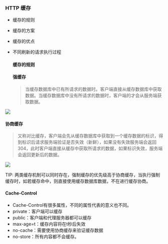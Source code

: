 ### HTTP 缓存

- 缓存的规则
- 缓存的方案
- 缓存的优点
- 不同刷新的请求执行过程


  #### 缓存的规则
    #### 强缓存
    
    > 当缓存数据库中已有所请求的数据时。客户端直接从缓存数据库中获取数据。当缓存数据库中没有所请求的数据时，客户端的才会从服务端获取数据。

![](https://imgkr.cn-bj.ufileos.com/0903158b-5ca9-471c-99a6-65a1ca65e869.png)

 #### 协商缓存
 
 > 又称对比缓存，客户端会先从缓存数据库中获取到一个缓存数据的标识，得到标识后请求服务端验证是否失效（新鲜），如果没有失效服务端会返回304，此时客户端直接从缓存中获取所请求的数据，如果标识失效，服务端会返回更新后的数据。
 
 
![](https://imgkr.cn-bj.ufileos.com/09e98267-b157-4723-a9cb-cd2433caad66.png)

TIP:
两类缓存机制可以同时存在，强制缓存的优先级高于协商缓存，当执行强制缓存时，如若缓存命中，则直接使用缓存数据库数据，不在进行缓存协商。

#### Cache-Control

- Cache-Control有很多属性，不同的属性代表的意义也不同。
- private：客户端可以缓存
- public：客户端和代理服务器都可以缓存
- max-age=t：缓存内容将在t秒后失效
- no-cache：需要使用协商缓存来验证缓存数据
- no-store：所有内容都不会缓存。